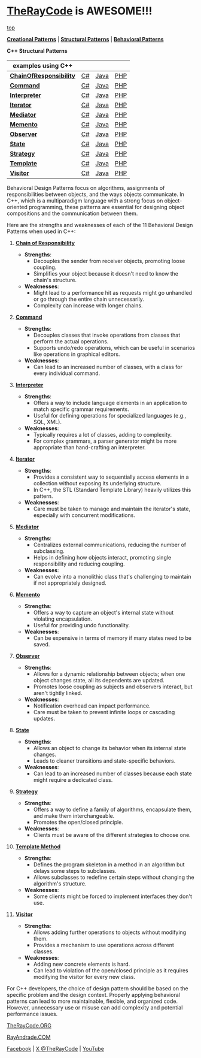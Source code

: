 # [TheRayCode](../../README.md) is AWESOME!!!

[top](../README.md)

**[Creational Patterns](../Creational/README.md)** | **[Structural Patterns](../Structural/README.md)** | **[Behavioral Patterns](../Behavioral/README.md)**

**C++ Structural Patterns**

| examples using C++ | | | |
|----|---|---|---|
|**[ChainOfResponsibility](./ChainOfResponsibility/README.md)**  | [C#](../../Csharp/Behavioral/ChainOfResponsibility/README.md) | [Java](../../Java/Behavioral/ChainOfResponsibility/README.md) | [PHP](../../PHP/Behavioral/ChainOfResponsibility/README.md) |
|**[Command](./Command/README.md)**  | [C#](../../Csharp/Behavioral/Command/README.md) | [Java](../../Java/Behavioral/Command/README.md) | [PHP](../../PHP/Behavioral/Command/README.md) |
|**[Interpreter](./Interpreter/README.md)**  | [C#](../../Csharp/Behavioral/Interpreter/README.md) | [Java](../../Java/Behavioral/Interpreter/README.md) | [PHP](../../PHP/Behavioral/Interpreter/README.md) |
|**[Iterator](./Iterator/README.md)**  | [C#](../../Csharp/Behavioral/Iterator/README.md) | [Java](../../Java/Behavioral/Iterator/README.md) | [PHP](../../PHP/Behavioral/Iterator/README.md) |
|**[Mediator](./Mediator/README.md)**  | [C#](../../Csharp/Behavioral/Mediator/README.md) | [Java](../../Java/Behavioral/Mediator/README.md) | [PHP](../../PHP/Behavioral/Mediator/README.md) |
|**[Memento](./Memento/README.md)**  | [C#](../../Csharp/Behavioral/Memento/README.md) | [Java](../../Java/Behavioral/Memento/README.md) | [PHP](../../PHP/Behavioral/Memento/README.md) |
|**[Observer](./Observer/README.md)**  | [C#](../../Csharp/Behavioral/Observer/README.md) | [Java](../../Java/Behavioral/Observer/README.md) | [PHP](../../PHP/Behavioral/Observer/README.md) |
|**[State](./State/README.md)**  | [C#](../../Csharp/Behavioral/State/README.md) | [Java](../../Java/Behavioral/State/README.md) | [PHP](../../PHP/Behavioral/State/README.md) |
|**[Strategy](./Strategy/README.md)**  | [C#](../../Csharp/Behavioral/Strategy/README.md) | [Java](../../Java/Behavioral/Strategy/README.md) | [PHP](../../PHP/Behavioral/Strategy/README.md) |
|**[Template](./Template/README.md)**  | [C#](../../Csharp/Behavioral/Template/README.md) | [Java](../../Java/Behavioral/Template/README.md) | [PHP](../../PHP/Behavioral/Template/README.md) |
|**[Visitor](./Visitor/README.md)**  | [C#](../../Csharp/Behavioral/Visitor/README.md) | [Java](../../Java/Behavioral/Visitor/README.md) | [PHP](../../PHP/Behavioral/Visitor/README.md) |

Behavioral Design Patterns focus on algorithms, assignments of responsibilities between objects, and the ways objects communicate. In C++, which is a multiparadigm language with a strong focus on object-oriented programming, these patterns are essential for designing object compositions and the communication between them. 

Here are the strengths and weaknesses of each of the 11 Behavioral Design Patterns when used in C++:

1. **[Chain of Responsibility](ChainOfResponsibility/README.md)**
    - **Strengths**:
        - Decouples the sender from receiver objects, promoting loose coupling.
        - Simplifies your object because it doesn't need to know the chain's structure.
    - **Weaknesses**:
        - Might lead to a performance hit as requests might go unhandled or go through the entire chain unnecessarily.
        - Complexity can increase with longer chains.

2. **[Command](Command/README.md)**
    - **Strengths**:
        - Decouples classes that invoke operations from classes that perform the actual operations.
        - Supports undo/redo operations, which can be useful in scenarios like operations in graphical editors.
    - **Weaknesses**:
        - Can lead to an increased number of classes, with a class for every individual command.

3. **[Interpreter](Interpreter/README.md)**
    - **Strengths**:
        - Offers a way to include language elements in an application to match specific grammar requirements.
        - Useful for defining operations for specialized languages (e.g., SQL, XML).
    - **Weaknesses**:
        - Typically requires a lot of classes, adding to complexity.
        - For complex grammars, a parser generator might be more appropriate than hand-crafting an interpreter.

4. **[Iterator](Iterator/README.md)**
    - **Strengths**:
        - Provides a consistent way to sequentially access elements in a collection without exposing its underlying structure.
        - In C++, the STL (Standard Template Library) heavily utilizes this pattern.
    - **Weaknesses**:
        - Care must be taken to manage and maintain the iterator's state, especially with concurrent modifications.

5. **[Mediator](Mediator/README.md)**
    - **Strengths**:
        - Centralizes external communications, reducing the number of subclassing.
        - Helps in defining how objects interact, promoting single responsibility and reducing coupling.
    - **Weaknesses**:
        - Can evolve into a monolithic class that's challenging to maintain if not appropriately designed.

6. **[Memento](Memento/README.md)**
    - **Strengths**:
        - Offers a way to capture an object's internal state without violating encapsulation.
        - Useful for providing undo functionality.
    - **Weaknesses**:
        - Can be expensive in terms of memory if many states need to be saved.

7. **[Observer](Observer/README.md)**
    - **Strengths**:
        - Allows for a dynamic relationship between objects; when one object changes state, all its dependents are updated.
        - Promotes loose coupling as subjects and observers interact, but aren't tightly linked.
    - **Weaknesses**:
        - Notification overhead can impact performance.
        - Care must be taken to prevent infinite loops or cascading updates.

8. **[State](State/README.md)**
    - **Strengths**:
        - Allows an object to change its behavior when its internal state changes.
        - Leads to cleaner transitions and state-specific behaviors.
    - **Weaknesses**:
        - Can lead to an increased number of classes because each state might require a dedicated class.

9. **[Strategy](Strategy/README.md)**
    - **Strengths**:
        - Offers a way to define a family of algorithms, encapsulate them, and make them interchangeable.
        - Promotes the open/closed principle.
    - **Weaknesses**:
        - Clients must be aware of the different strategies to choose one.

10. **[Template Method](Template/README.md)**
    - **Strengths**:
        - Defines the program skeleton in a method in an algorithm but delays some steps to subclasses.
        - Allows subclasses to redefine certain steps without changing the algorithm's structure.
    - **Weaknesses**:
        - Some clients might be forced to implement interfaces they don't use.

11. **[Visitor](Visitor/README.md)**
    - **Strengths**:
        - Allows adding further operations to objects without modifying them.
        - Provides a mechanism to use operations across different classes.
    - **Weaknesses**:
        - Adding new concrete elements is hard.
        - Can lead to violation of the open/closed principle as it requires modifying the visitor for every new class.

For C++ developers, the choice of design pattern should be based on the specific problem and the design context. Properly applying behavioral patterns can lead to more maintainable, flexible, and organized code. However, unnecessary use or misuse can add complexity and potential performance issues.

[TheRayCode.ORG](https://www.TheRayCode.org)

[RayAndrade.COM](https://www.RayAndrade.com)

[Facebook](https://www.facebook.com/TheRayCode/) | [X @TheRayCode](https://www.x.com/TheRayCode/) | [YouTube](https://www.youtube.com/TheRayCode/)
